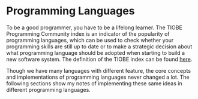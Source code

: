 # Programming Languages

To be a good programmer, you have to be a lifelong learner. The TIOBE Programming Community index is an indicator of the popularity of programming languages, which can be used to check whether your programming skills are still up to date or to make a strategic decision about what programming language should be adopted when starting to build a new software system. The definition of the TIOBE index can be found [here](https://www.tiobe.com/tiobe-index/programming-languages-definition/).

<Lang/>

Though we have many languages with different feature, the core concepts and implementations of programming languages never changed a lot. The following sections show my notes of implementing these same ideas in different programming languages.
